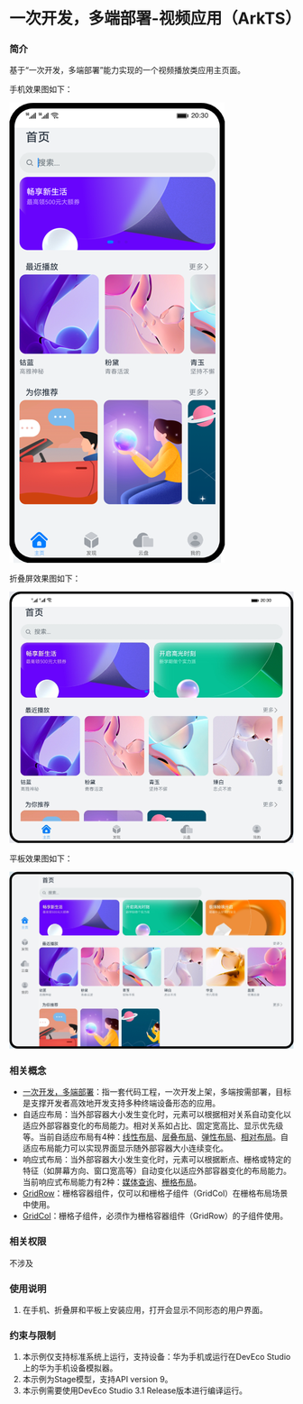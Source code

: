 # 一次开发，多端部署-视频应用（ArkTS）

### 简介
基于“一次开发，多端部署”能力实现的一个视频播放类应用主页面。

手机效果图如下：

![](screenshots/device/Home_SM.png)

折叠屏效果图如下：

![](screenshots/device/Home_MD.png)

平板效果图如下：

![](screenshots/device/Home_LG.png)

### 相关概念
-   [一次开发，多端部署](https://developer.harmonyos.com/cn/docs/documentation/doc-guides/harmonyos-features-0000000000011907#section35241557442)：指一套代码工程，一次开发上架，多端按需部署，目标是支撑开发者高效地开发支持多种终端设备形态的应用。
-   自适应布局：当外部容器大小发生变化时，元素可以根据相对关系自动变化以适应外部容器变化的布局能力。相对关系如占比、固定宽高比、显示优先级等。当前自适应布局有4种：[线性布局](https://developer.harmonyos.com/cn/docs/documentation/doc-guides-V3/arkts-layout-development-linear-0000001504125349-V3?catalogVersion=V3)、[层叠布局](https://developer.harmonyos.com/cn/docs/documentation/doc-guides-V3/arkts-layout-development-stack-layout-0000001454605342-V3?catalogVersion=V3)、[弹性布局](https://developer.harmonyos.com/cn/docs/documentation/doc-guides-V3/arkts-layout-development-flex-layout-0000001504525013-V3?catalogVersion=V3)、[相对布局](https://developer.harmonyos.com/cn/docs/documentation/doc-guides-V3/arkts-layout-development-relative-layout-0000001455042516-V3?catalogVersion=V3)。自适应布局能力可以实现界面显示随外部容器大小连续变化。
-   响应式布局：当外部容器大小发生变化时，元素可以根据断点、栅格或特定的特征（如屏幕方向、窗口宽高等）自动变化以适应外部容器变化的布局能力。当前响应式布局能力有2种：[媒体查询](https://developer.harmonyos.com/cn/docs/documentation/doc-guides-V3/arkts-layout-development-media-query-0000001454445606-V3?catalogVersion=V3)、[栅格布局](https://developer.harmonyos.com/cn/docs/documentation/doc-guides-V3/arkts-layout-development-grid-layout-0000001454765270-V3?catalogVersion=V3)。
-   [GridRow](https://developer.harmonyos.com/cn/docs/documentation/doc-references-V3/ts-container-gridrow-0000001478181425-V3)：栅格容器组件，仅可以和栅格子组件（GridCol）在栅格布局场景中使用。
-   [GridCol](https://developer.harmonyos.com/cn/docs/documentation/doc-references-V3/ts-container-gridcol-0000001427744832-V3)：栅格子组件，必须作为栅格容器组件（GridRow）的子组件使用。

### 相关权限
不涉及

### 使用说明

1. 在手机、折叠屏和平板上安装应用，打开会显示不同形态的用户界面。

### 约束与限制
1. 本示例仅支持标准系统上运行，支持设备：华为手机或运行在DevEco Studio上的华为手机设备模拟器。
2. 本示例为Stage模型，支持API version 9。
3. 本示例需要使用DevEco Studio 3.1 Release版本进行编译运行。


